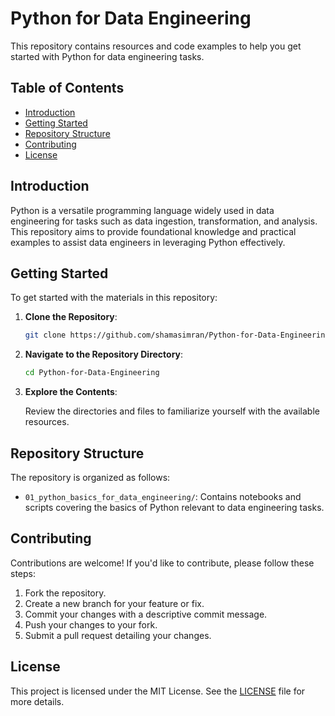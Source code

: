 # Python for Data Engineering

This repository contains resources and code examples to help you get started with Python for data engineering tasks.

## Table of Contents

- [Introduction](#introduction)
- [Getting Started](#getting-started)
- [Repository Structure](#repository-structure)
- [Contributing](#contributing)
- [License](#license)

## Introduction

Python is a versatile programming language widely used in data engineering for tasks such as data ingestion, transformation, and analysis. This repository aims to provide foundational knowledge and practical examples to assist data engineers in leveraging Python effectively.

## Getting Started

To get started with the materials in this repository:

1. **Clone the Repository**:

   ```bash
   git clone https://github.com/shamasimran/Python-for-Data-Engineering.git
   ```

2. **Navigate to the Repository Directory**:

   ```bash
   cd Python-for-Data-Engineering
   ```

3. **Explore the Contents**:

   Review the directories and files to familiarize yourself with the available resources.

## Repository Structure

The repository is organized as follows:

- `01_python_basics_for_data_engineering/`: Contains notebooks and scripts covering the basics of Python relevant to data engineering tasks.

## Contributing

Contributions are welcome! If you'd like to contribute, please follow these steps:

1. Fork the repository.
2. Create a new branch for your feature or fix.
3. Commit your changes with a descriptive commit message.
4. Push your changes to your fork.
5. Submit a pull request detailing your changes.

## License

This project is licensed under the MIT License. See the [LICENSE](LICENSE) file for more details.
